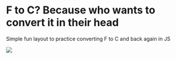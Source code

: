 # F to C? Because who wants to convert it in their head

Simple fun layout to practice converting F to C and back again in JS

![](https://github.com/lisabroadhead/WebFundamentals/blob/main/JS/weatherDojo/Screen%20Recording%202022-06-03%20at%2011.48.58%20AM.gif) 
